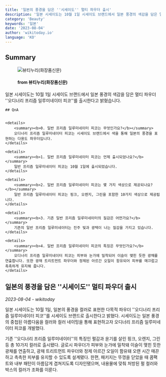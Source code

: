 ```yaml
---
title: '일본의 풍경을 담은 ''시세이도'' 멀티 파우더 출시'
description: '일본 시세이도는 10월 1일 시세이도 브랜드에서 일본 풍경의 색감을 담은 멀티 파우더 ''오디너리 프리즘 일루미네이터 피코''를 출시한다고 밝혔습니다.'
category: 'Beauty'
keywords: '일본'
date: '2023-08-04'
author: 'wikitoday.io'
language: 'KO'
---
```


## Summary



<figure>
    <img src="https://www.beautynury.com//data/editor/1691021952_멀티파우더.jpg" alt="뷰티누리(화장품신문)" />
    <figcaption>
        <h4> from 뷰티누리(화장품신문)</h4>
    </figcaption>
</figure>


일본 시세이도는 10월 1일 시세이도 브랜드에서 일본 풍경의 색감을 담은 멀티 파우더 ''오디너리 프리즘 일루미네이터 피코''를 출시한다고 밝혔습니다.


    ## QnA

    
    <details>
        <summary><b>0. 일반 프리즘 일루미네이터 피코는 무엇인가요?</b></summary>
        오디너리 프리즘 일루미네이터 피코는 시세이도 브랜드에서 색을 통해 일본의 풍경을 표현하는 다용도 파우더입니다.
    </details>
    
    <details>
        <summary><b>1. 일반 프리즘 일루미네이터 피코는 언제 출시되었나요?</b></summary>
        일반 프리즘 일루미네이터 피코는 10월 1일에 출시되었습니다.
    </details>
    
    <details>
        <summary><b>2. 일반 프리즘 일루미네이터 피코는 몇 가지 색상으로 제공되나요?</b></summary>
        일반 프리즘 일루미네이터 피코는 핑크, 오렌지, 그린을 포함한 10가지 색상으로 제공됩니다.
    </details>
    
    <details>
        <summary><b>3. 기존 일반 프리즘 일루미네이터의 질감은 어떤가요?</b></summary>
        기존의 일반 프리즘 일루미네이터는 진주 빛과 광택이 나는 질감을 가지고 있습니다.
    </details>
    
    <details>
        <summary><b>4. 일반 프리즘 일루미네이터 피코의 특징은 무엇인가요?</b></summary>
        오디너리 프리즘 일루미네이터 피코는 피부와 눈가에 밀착되어 이슬이 맺힌 듯한 광채를 연출합니다. 또한 광채 트리트먼트 파우더와 정제된 아르간 오일이 함유되어 피부를 매끄럽고 촉촉하게 유지해 줍니다.
    </details>
    


## 일본의 풍경을 담은 ''시세이도'' 멀티 파우더 출시

_2023-08-04 - wikitoday_

일본 시세이도는 10월 1일, 일본의 풍경을 컬러로 표현한 다목적 파우더 ''오디너리 프리즘 일루미네이터 피코''를 시세이도 브랜드로 출시한다고 밝혔다. 시세이도는 일본 풍경의 중첩된 아름다움을 컬러와 컬러 네이밍을 통해 표현하고자 오디너리 프리즘 일루미네이터 피코를 개발했다.



기존 ''오디너리 프리즘 일루미네이터''의 특징인 펄감과 윤기를 살린 핑크, 오렌지, 그린 등 총 10가지 컬러로 출시됐다. 글로시 파우더가 피부와 눈가에 밀착돼 이슬이 맺힌 듯한 광채를 연출하고, 광채 트리트먼트 파우더와 정제 아르간 오일이 함유돼 오랜 시간 매끈하고 촉촉한 피부를 유지할 수 있도록 설계됐다. 한편, 패키지는 뚜껑을 닫았을 때 콤팩트와 내부 패턴이 아름답게 겹쳐지도록 디자인됐으며, 내용물에 맞춰 처방된 펄 컬러와 박스의 컬러가 조화를 이룬다.
